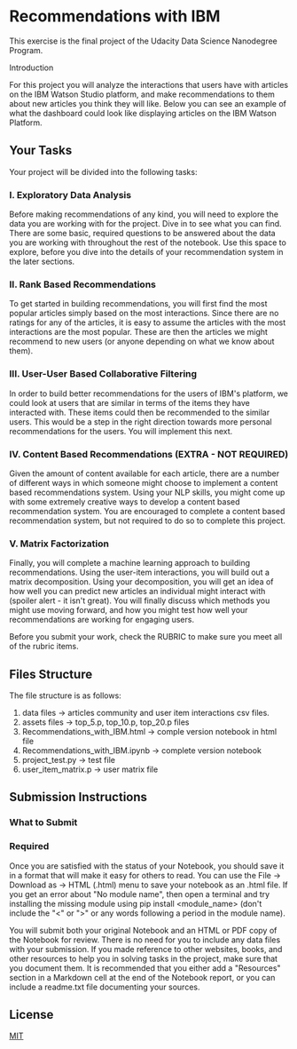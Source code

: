# Recommendations with IBM

This exercise is the final project of the Udacity Data Science Nanodegree Program.

Introduction

For this project you will analyze the interactions that users have with articles on the IBM Watson Studio platform, 
and make recommendations to them about new articles you think they will like. Below you can see an example of what the dashboard 
could look like displaying articles on the IBM Watson Platform.

## Your Tasks

Your project will be divided into the following tasks:

### I. Exploratory Data Analysis

Before making recommendations of any kind, you will need to explore the data you are working with for the project. 
Dive in to see what you can find. There are some basic, required questions to be answered about the data you are working with 
throughout the rest of the notebook. Use this space to explore, before you dive into the details of your recommendation system 
in the later sections.

### II. Rank Based Recommendations

To get started in building recommendations, you will first find the most popular articles simply based on the most interactions.
Since there are no ratings for any of the articles, it is easy to assume the articles with the most interactions are the most popular.
These are then the articles we might recommend to new users (or anyone depending on what we know about them).

### III. User-User Based Collaborative Filtering

In order to build better recommendations for the users of IBM's platform, we could look at users that are similar in terms of the 
items they have interacted with. These items could then be recommended to the similar users. This would be a step in the right direction
towards more personal recommendations for the users. You will implement this next.

### IV. Content Based Recommendations (EXTRA - NOT REQUIRED)

Given the amount of content available for each article, there are a number of different ways in which someone might choose to 
implement a content based recommendations system. Using your NLP skills, you might come up with some extremely creative ways to 
develop a content based recommendation system. You are encouraged to complete a content based recommendation system, but not required 
to do so to complete this project.

### V. Matrix Factorization

Finally, you will complete a machine learning approach to building recommendations. Using the user-item interactions, you will build
out a matrix decomposition. Using your decomposition, you will get an idea of how well you can predict new articles an individual might 
interact with (spoiler alert - it isn't great). You will finally discuss which methods you might use moving forward, and how you might
test how well your recommendations are working for engaging users.

Before you submit your work, check the RUBRIC to make sure you meet all of the rubric items.

## Files Structure

The file structure is as follows:
1. data files -> articles community and user item interactions csv files. 
2. assets files -> top_5.p, top_10.p, top_20.p files
3. Recommendations_with_IBM.html -> comple version notebook in html file 
4. Recommendations_with_IBM.ipynb -> complete version notebook 
5. project_test.py -> test file  
6. user_item_matrix.p -> user matrix file

## Submission Instructions

### What to Submit

### Required

Once you are satisfied with the status of your Notebook, you should save it in a format that will make it easy for others to read.
You can use the File -> Download as -> HTML (.html) menu to save your notebook as an .html file. If you get an error about "No module 
name", then open a terminal and try installing the missing module using pip install <module_name> (don't include the "<" or ">" or any
words following a period in the module name).

You will submit both your original Notebook and an HTML or PDF copy of the Notebook for review. There is no need for you to include any 
data files with your submission. If you made reference to other websites, books, and other resources to help you in solving tasks in the 
project, make sure that you document them. It is recommended that you either add a "Resources" section in a Markdown cell at the end of 
the Notebook report, or you can include a readme.txt file documenting your sources.

## License
[MIT](https://choosealicense.com/licenses/mit/)
